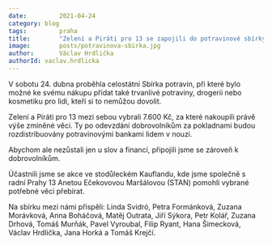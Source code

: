 ```yaml
---
date:         2021-04-24
category: blog
tags:         praha
title:        "Zelení a Piráti pro 13 se zapojili do potravinové sbírky"
image:        posts/potravinova-sbirka.jpg
author:       Václav Hrdlička
authorId: vaclav.hrdlicka
---
```


V sobotu 24. dubna proběhla celostátní Sbírka potravin, při které bylo možné ke svému nákupu přidat také trvanlivé potraviny, drogerii nebo kosmetiku pro lidi, kteří si to nemůžou dovolit.

Zelení a Piráti pro 13 mezi sebou vybrali 7.600 Kč, za které nakoupili právě výše zmíněné věci. Ty po odevzdání dobrovolníkům za pokladnami budou rozdistribuovány potravinovými bankami lidem v nouzi.

Abychom ale nezůstali jen u slov a financí, připojili jsme se zároveň k dobrovolníkům.

Účastnili jsme se akce ve stodůleckém Kauflandu, kde jsme společně s radní Prahy 13 Anetou Ečekovovou Maršálovou (STAN) pomohli vybrané potřebné věci přebírat.

Na sbírku mezi námi přispěli: Linda Svidró, Petra Formánková, Zuzana Morávková, Anna Boháčová, Matěj Outrata, Jiří Sýkora, Petr Kolář, Zuzana Drhová, Tomáš Murňák, Pavel Vyroubal, Filip Ryant, Hana Šimecková, Václav Hrdlička, Jana Horká a Tomáš Krejčí.
